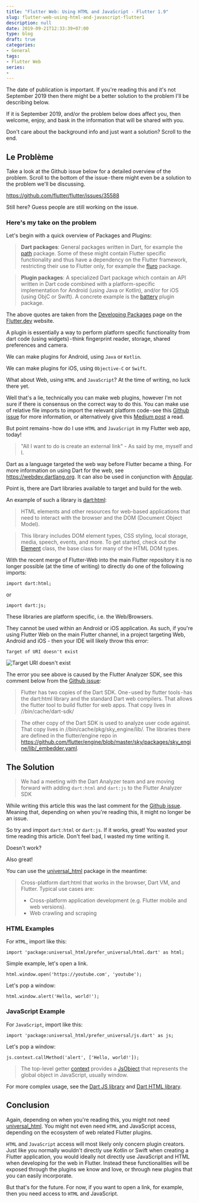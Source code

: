 ```yaml
---
title: "Flutter Web: Using HTML and JavaScript - Flutter 1.9"
slug: flutter-web-using-html-and-javascript-flutter1
description: null
date: 2019-09-21T12:33:39+07:00
type: blog
draft: true
categories:
- General
tags:
- Flutter Web
series:
-
---
```

The date of publication is important. If you're reading this and it's not September 2019 then there might be a better solution to the problem I'll be describing below.

If it is September 2019, and/or  the problem below does affect you, then welcome, enjoy, and bask in the information that will be shared with you.

Don't care about the background info and just want a solution? Scroll to the end.

## Le Problème ##

Take a look at the Github issue below for a detailed overview of the problem. Scroll to the bottom of the issue - there might even be a solution to the problem we'll be discussing.

https://github.com/flutter/flutter/issues/35588

Still here? Guess people are still working on the issue.

### Here's my take on the problem ###

Let's begin with a quick overview of Packages and Plugins:

> **Dart packages**: General packages written in Dart, for example the [path](https://pub.dev/packages/path) package. Some of these might contain Flutter specific functionality and thus have a dependency on the Flutter framework, restricting their use to Flutter only, for example the [fluro](https://pub.dev/packages/fluro) package.

> **Plugin packages**: A specialized Dart package which contain an API written in Dart code combined with a platform-specific implementation for Android (using Java or Kotlin), and/or for iOS (using ObjC or Swift). A concrete example is the [battery](https://pub.dev/packages/battery) plugin package.

The above quotes are taken from the [Developing Packages](https://flutter.dev/docs/development/packages-and-plugins/developing-packages) page on the [Flutter.dev](https://flutter.dev) website.

A plugin is essentially a way to perform platform specific functionality from dart code (using widgets) - think fingerprint reader, storage, shared preferences and camera.

We can make plugins for Android, using `Java` or `Kotlin`.

We can make plugins for iOS, using `Objective-C` or `Swift`.

What about Web, using `HTML` and `JavaScript`? At the time of writing, no luck there yet. 

Well that's a lie, technically you can make web plugins, however I'm not sure if there is consensus on the correct way to do this. You can make use of relative file imports to import the relevant platform code - see this [Github issue](https://github.com/flutter/flutter/issues/35588) for more information, or alternatively give this [Medium post](https://medium.com/@rody.davis.jr/how-to-build-a-native-cross-platform-project-with-flutter-372b9e4b504f) a read.

But point remains - how do I use `HTML` and `JavaScript` in my Flutter web app, today!

> "All I want to do is create an external link" - As said by me, myself and I.

Dart as a language targeted the web way before Flutter became a thing. For more information on using Dart for the web, see https://webdev.dartlang.org. It can also be used in conjunction with [Angular](https://angulardart.dev/).

Point is, there are Dart libraries available to target and build for the web.

An example of such a library is [dart:html](https://api.dart.dev/stable/2.5.0/dart-html/dart-html-library.html):

> HTML elements and other resources for web-based applications that need to interact with the browser and the DOM (Document Object Model).

> This library includes DOM element types, CSS styling, local storage, media, speech, events, and more. To get started, check out the [Element](https://api.dart.dev/stable/2.5.0/dart-html/Element-class.html) class, the base class for many of the HTML DOM types.

With the recent merge of Flutter-Web into the main Flutter repository it is no longer possible (at the time of writing) to directly do one of the following imports:

```
import dart:html;
```

or

```
import dart:js;
```

These libraries are platform specific, i.e. the Web/Browsers.

They cannot be used within an Android or iOS application. As such, if you're using Flutter Web on the main Flutter channel, in a project targeting Web, Android and iOS - then your IDE will likely throw this error:

```
Target of URI doesn't exist
```

![Target URI doesn't exist](/pictures/flutter_web_html_and_javascript_support/dart_html_error.png)

The error you see above is caused by the Flutter Analyzer SDK, see this comment below from the [Github issue](https://github.com/flutter/flutter/issues/35588):

> Flutter has two copies of the Dart SDK. One - used by flutter tools - has the dart:html library and the standard Dart web compilers. That allows the flutter tool to build flutter for web apps. That copy lives in //bin/cache/dart-sdk/

> The other copy of the Dart SDK is used to analyze user code against. That copy lives in //bin/cache/pkg/sky_engine/lib/. The libraries there are defined in the flutter/engine repo in https://github.com/flutter/engine/blob/master/sky/packages/sky_engine/lib/_embedder.yaml.

## The Solution ##

> We had a meeting with the Dart Analyzer team and are moving forward with adding `dart:html` and `dart:js` to the Flutter Analyzer SDK

While writing this article this was the last comment for the [Github issue](https://github.com/flutter/flutter/issues/35588). Meaning that, depending on when you're reading this, it might no longer be an issue.

So try and import `dart:html` or `dart:js`. If it works, great! You wasted your time reading this article. Don't feel bad, I wasted my time writing it.

Doesn't work?

Also great!

You can use the [universal_html](https://pub.dev/packages/universal_html) package in the meantime:

> Cross-platform dart:html that works in the browser, Dart VM, and Flutter. Typical use cases are:
> * Cross-platform application development (e.g. Flutter mobile and web versions).
> * Web crawling and scraping

### HTML Examples ###

For `HTML`, import like this:

```
import 'package:universal_html/prefer_universal/html.dart' as html;
```

Simple example, let's open a link.

```
html.window.open('https://youtube.com', 'youtube');
```

Let's pop a window:

```
html.window.alert('Hello, world!');
```

### JavaScript Example ###

For `JavaScript`, import like this:

```
import 'package:universal_html/prefer_universal/js.dart' as js;
```

Let's pop a window:

```
js.context.callMethod('alert', ['Hello, world!']);
```

> The top-level getter [context](https://api.dartlang.org/stable/2.5.0/dart-js/context.html) provides a [JsObject](https://api.dartlang.org/stable/2.5.0/dart-js/JsObject-class.html) that represents the global object in JavaScript, usually window.

For more complex usage, see the [Dart JS library](https://api.dartlang.org/stable/2.5.0/dart-js/dart-js-library.html) and [Dart HTML library](https://api.dart.dev/stable/2.5.0/dart-html/dart-html-library.html).

## Conclusion ##

Again, depending on when you're reading this, you might not need [universal_html](https://pub.dev/packages/universal_html). You might not even need `HTML` and JavaScript access, depending on the ecosystem of web related Flutter plugins.

`HTML` and `JavaScript` access will most likely only concern plugin creators. Just like you normally wouldn't directly use Kotlin or Swift when creating a Flutter application, you would ideally not directly use JavaScript and HTML when developing for the web in Flutter. Instead these functionalities will be exposed through the plugins we know and love, or through new plugins that you can easily incorporate.

But that's for the future. For now, if you want to open a link, for example, then you need access to `HTML` and JavaScript.